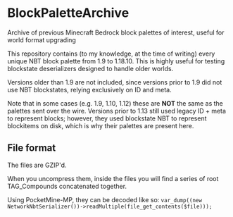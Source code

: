 # BlockPaletteArchive
Archive of previous Minecraft Bedrock block palettes of interest, useful for world format upgrading

This repository contains (to my knowledge, at the time of writing) every unique NBT block palette from 1.9 to 1.18.10. This is highly useful for testing blockstate deserializers designed to handle older worlds.

Versions older than 1.9 are not included, since versions prior to 1.9 did not use NBT blockstates, relying exclusively on ID and meta.

Note that in some cases (e.g. 1.9, 1.10, 1.12) these are **NOT** the same as the palettes sent over the wire. Versions prior to 1.13 still used legacy ID + meta to represent blocks; however, they used blockstate NBT to represent blockitems on disk, which is why their palettes are present here.

## File format
The files are GZIP'd.

When you uncompress them, inside the files you will find a series of root TAG_Compounds concatenated together.

Using PocketMine-MP, they can be decoded like so: `var_dump((new NetworkNbtSerializer())->readMultiple(file_get_contents($file)));`

